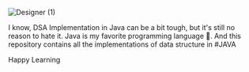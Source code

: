 ![Designer (1)](https://github.com/tanujav988/DSA-Implementation-Java/assets/73555975/cf15f087-d9e9-4dde-9f8a-7a8ac97e0d2e)

I know, DSA Implementation in Java can be a bit tough, but it's still no reason to hate it. Java is my favorite programming language 💖.
And this repository contains all the implementations of data structure in #JAVA

Happy Learning
